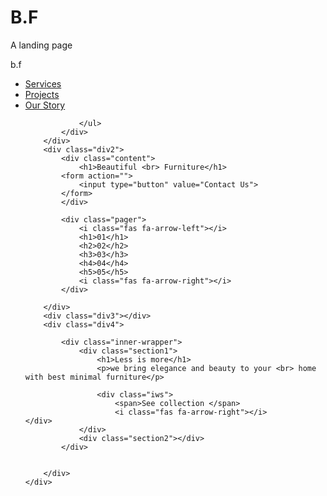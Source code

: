 # B.F
A landing page


<!DOCTYPE html>
<html lang="en">
<head>
    <meta charset="UTF-8">
    <meta name="viewport" content="width=device-width, initial-scale=1.0">
    <title>Beautiful Furniture</title>
    <link rel="stylesheet" href="BF.css">
    <link rel="stylesheet" href="https://cdnjs.cloudflare.com/ajax/libs/font-awesome/5.15.4/css/all.min.css" integrity="sha512-1ycn6IcaQQ40/MKBW2W4Rhis/DbILU74C1vSrLJxCq57o941Ym01SwNsOMqvEBFlcgUa6xLiPY/NS5R+E6ztJQ==" crossorigin="anonymous" referrerpolicy="no-referrer" />

</head>
<body>
    <div class="wrapper">
        <div class="div1">
            <div class="span">
                <span>b.f</span>
            </div>
            <div class="nav">
                <ul>
                    <li><a href="#">Services</a></li>
                    <li><a href="#">Projects</a></li>
                    <li><a href="#">Our Story</a></li>
                    <i class="fa fa-search" aria-hidden="true"></i>
                    
                </ul>
            </div>
        </div>
        <div class="div2">
            <div class="content">
                <h1>Beautiful <br> Furniture</h1>
            <form action="">
                <input type="button" value="Contact Us">
            </form>
            </div>

            <div class="pager">
                <i class="fas fa-arrow-left"></i> 
                <h1>01</h1>
                <h2>02</h2>
                <h3>03</h3>
                <h4>04</h4>
                <h5>05</h5>
                <i class="fas fa-arrow-right"></i> 
            </div>

        </div>
        <div class="div3"></div>
        <div class="div4">

            <div class="inner-wrapper">
                <div class="section1">
                    <h1>Less is more</h1>
                    <p>we bring elegance and beauty to your <br> home with best minimal furniture</p>
                    
                    <div class="iws">
                        <span>See collection </span>
                        <i class="fas fa-arrow-right"></i>                    </div>
                </div>
                <div class="section2"></div>
            </div>


        </div>
    </div>
</body>
</html>
